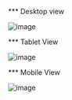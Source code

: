 *** Desktop view

![image](https://github.com/user-attachments/assets/dfd708fa-ab75-4ef5-9239-1e5c518dcf60)



*** Tablet View

![image](https://github.com/user-attachments/assets/8801edb4-da57-4fa2-a944-49384d8024b0)

*** Mobile View

![image](https://github.com/user-attachments/assets/c569de30-efc1-40cc-8a12-9f4c5eedac29)

